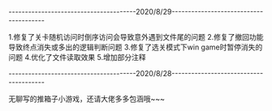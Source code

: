 ---------------------------------------2020/8/29---------------------------------------

1.修复了关卡随机访问时倒序访问会导致意外遇到文件尾的问题
2.修复了撤回功能导致终点消失或多出的逻辑判断问题
3.修复了选关模式下win game时暂停消失的问题
4.优化了文件读取效果
5.增加部分注释

---------------------------------------2020/8/28---------------------------------------

无聊写的推箱子小游戏，还请大佬多多包涵哦~~~
